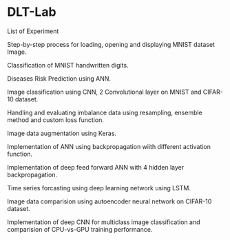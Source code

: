 # DLT-Lab
List of Experiment

Step-by-step process for loading, opening and displaying MNIST dataset Image.

Classification of MNIST handwritten digits.

Diseases Risk Prediction using ANN.

Image classification using CNN, 2 Convolutional layer on MNIST and CIFAR-10 dataset.

Handling and evaluating imbalance data using resampling, ensemble method and custom loss function.

Image data augmentation using Keras.

Implementation of ANN using backpropagation wiith different activation function.

Implementation of deep feed forward ANN with 4 hidden layer backpropagation.

Time series forcasting using deep learning network using LSTM.

Image data comparision using autoencoder neural network on CIFAR-10 dataset.

Implementation of deep CNN for multiclass image classification and comparision of CPU-vs-GPU training performance.
